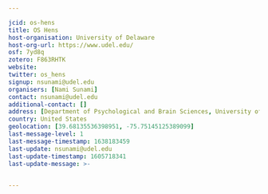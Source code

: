 ```yaml
---

jcid: os-hens
title: OS Hens
host-organisation: University of Delaware
host-org-url: https://www.udel.edu/
osf: 7yd8q
zotero: F863RHTK
website: 
twitter: os_hens
signup: nsunami@udel.edu
organisers: [Nami Sunami]
contact: nsunami@udel.edu
additional-contact: []
address: [Department of Psychological and Brain Sciences, University of Delaware]
country: United States
geolocation: [39.68135536398951, -75.75145125389099]
last-message-level: 1
last-message-timestamp: 1638183459
last-update: nsunami@udel.edu
last-update-timestamp: 1605718341
last-update-message: >-
  

---
```




